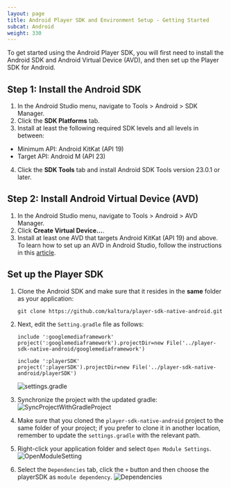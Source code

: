 ```yaml
---
layout: page
title: Android Player SDK and Environment Setup - Getting Started
subcat: Android
weight: 330
---
```


To get started using the Android Player SDK, you will first need to install the Android SDK and Android Virtual Device (AVD), and then set up the Player SDK for Android.

## Step 1: Install the Android SDK  

1. In the Android Studio menu, navigate to Tools > Android > SDK Manager.
2. Click the **SDK Platforms** tab.
3. Install at least the following required SDK levels and all levels in between: 
 * Minimum API: Android KitKat (API 19)
 * Target API: Android M (API 23)
4. Click the **SDK Tools** tab and install Android SDK Tools version 23.0.1 or later.

## Step 2: Install Android Virtual Device (AVD)  

1. In the Android Studio menu, navigate to Tools > Android > AVD Manager.
2. Click **Create Virtual Device...**.
3. Install at least one AVD that targets Android KitKat (API 19) and above. To learn how to set up an AVD in Android Studio, follow the instructions in this [article](developer.android.com/guide/developing/devices/managing-avds.html).

## Set up the Player SDK  

1. Clone the Android SDK and make sure that it resides in the **same** folder as your application:
	```
	git clone https://github.com/kaltura/player-sdk-native-android.git
	```
2. Next, edit the ```Setting.gradle``` file as follows:

    ```
    include ':googlemediaframework'
    project(':googlemediaframework').projectDir=new File('../player-sdk-native-android/googlemediaframework')

    include ':playerSDK'
    project(':playerSDK').projectDir=new File('../player-sdk-native-android/playerSDK')
    ```
    ![settings.gradle](./images/settings.gradle.png)

3. Synchronize the project with the updated gradle:
    ![SyncProjectWithGradleProject](./images/SyncProjectWithGradleProject.png)

4. Make sure that you cloned the ```player-sdk-native-android``` project to the same folder of your project; if you prefer to clone it in another location, remember to update the ```settings.gradle``` with the relevant path.

5. Right-click your application folder and select ```Open Module Settings```.
    ![OpenModuleSetting](./images/OpenModuleSetting.png)

6. Select the ```Dependencies``` tab, click the ```+``` button and then choose the playerSDK as ```module dependency```.
    ![Dependencies](./images/Dependencies.png)

